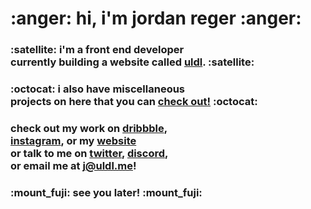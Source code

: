 <h1>
  :anger: hi, i'm jordan reger :anger:
</h1>

<h3>
  :satellite: i'm a front end developer <br>
  currently building a website called <a href="https://uldl.me">uldl</a>. :satellite:
</h3>

<h3>
  :octocat: i also have miscellaneous <br>
  projects on here that you can <a href="https://github.com/dwnlnk?tab=repositories">check out!</a> :octocat:
</h3>

<h3>
  check out my work on <a href="https://dribbble.com/dwnlnk">dribbble</a>,
  <br>
  <a href="https://instagram.com/dwnlnk">instagram</a>, or my <a href="https://reger.id">website</a>
  <br>
  or talk to me on <a href="https://twitter.com/dwnlink">twitter</a>, <a href="https://discord.lunr.dev">discord</a>,
  <br>
  or email me at <a href="mailto:j@uldl.me">j@uldl.me</a>!
</h3>

<h3>
  :mount_fuji: see you later! :mount_fuji:
</h3>
